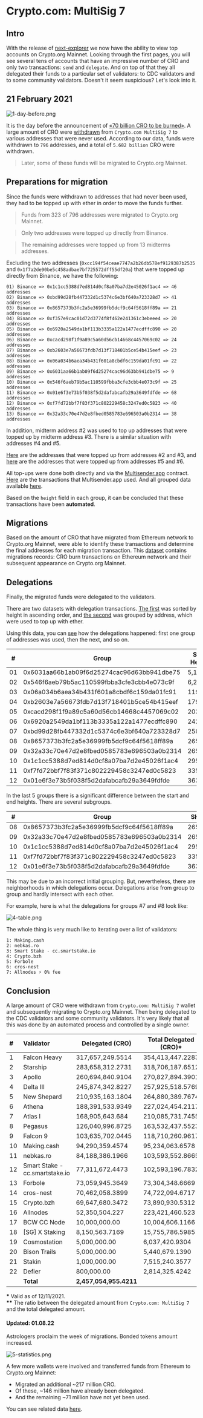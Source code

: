 # Crypto.com: MultiSig 7

## Intro

With the release of [next-explorer](https://next-explorer.yummy.capital) we now have the ability to view top accounts on Crypto.org Mainnet. Looking through the first pages, you will see several tens of accounts that have an impressive number of CRO and only two transactions: `send` and `delegate`. And on top of that they all delegated their funds to a particular set of validators: to CDC validators and to some community validators. Doesn't it seem suspicious? Let's look into it.

## 21 February 2021

![1-day-before.png](./assets/1-day-before.png)

It is the day before the announcement of [«70 billion CRO to be burned»](https://blog.crypto.com/70-billion-cro-to-be-burned/). A large amount of CRO were [withdrawn](./data/1-withdrawals.json) from `Crypto.com MultiSig 7` to various addresses that were never used. According to our data, funds were withdrawn to `796` addresses, and a total of `5.682 billion` CRO were withdrawn.

> Later, some of these funds will be migrated to Crypto.org Mainnet.

## Preparations for migration

Since the funds were withdrawn to addresses that had never been used, they had to be topped up with ether in order to move the funds further.

> Funds from 323 of 796 addresses were migrated to Crypto.org Mainnet.

> Only two addresses were topped up directly from Binance.

> The remaining addresses were topped up from 13 midterms addresses.

Excluding the two addresses (`0xcc194f54ceae7747a2b26db578ef9129387b2535` and `0x1f7a2de90be5c458adbae7bf725572dff55df20a`) that were topped up directly from Binance, we have the following:

```
01) Binance => 0x1c1cc5388d7ed814d0cf8a07ba7d2e45026f1ac4 => 46 addresses
02) Binance => 0xbd99d28fb447332d1c5374c6e3bf640a723328d7 => 41 addresses
03) Binance => 0x8657373b3fc2a5e36999fb5dcf9c64f5618ff89a => 21 addresses
04) Binance => 0xf357e9cac01d72d3774f8f462e241361c3ebeee4 => 20 addresses
05) Binance => 0x6920a2549da1bf113b3335a122a1477ecdffc890 => 20 addresses
06) Binance => 0xcacd298f1f9a89c5a60d56cb14668c4457069c02 => 24 addresses
07) Binance => 0xb2603e7a56673fdb7d13f718401b5ce54b415eef => 23 addresses
08) Binance => 0x06a034b6aea34b431f601a8cbdf6c159da01fc91 => 22 addresses
09) Binance => 0x6031aa66b1ab09f6d25274cac96d63bb941dbe75 => 9 addresses
10) Binance => 0x546f6aeb79b5ac110599fbba3cfe3cbb4e073c9f => 25 addresses
11) Binance => 0x01e6f3e73b5f038f5d2dafabcafb29a3649fdfde => 68 addresses
12) Binance => 0xf7fd72bbf7f83f371c802229458c3247ed0c5823 => 40 addresses
13) Binance => 0x32a33c70e47d2e8fbed0585783e696503a0b2314 => 38 addresses
```

In addition, midterm address #2 was used to top up addresses that were topped up by midterm address #3. There is a similar situation with addresses #4 and #5.

[Here](./data/2-1-intersections-2-and-3.json) are the addresses that were topped up from addresses #2 and #3, and [here](./data/2-2-intersections-4-and-5.json) are the addresses that were topped up from addresses #5 and #6.

All top-ups were done both directly and via the [Multisender.app](https://etherscan.io/address/0xa5025faba6e70b84f74e9b1113e5f7f4e7f4859f) contract. [Here](./data/2-3-multisender-txs.json) are the transactions that Multisender.app used. And all grouped data available [here](./data/2-4-preparations.json).

Based on the `height` field in each group, it can be concluded that these transactions have been **automated**.

## Migrations

Based on the amount of CRO that have migrated from Ethereum network to Crypto.org Mainnet, were able to identify these transactions and determine the final addresses for each migration transaction. This [dataset](./data/3-migrations.json) contains migrations records: CRO burn transactions on Ethereum network and their subsequent appearance on Crypto.org Mainnet.

## Delegations

Finally, the migrated funds were delegated to the validators.

There are two datasets with delegation transactions. [The first](./data/4-1-delegations.json) was sorted by height in ascending order, and [the second](<(./data/4-2-delegations.json)>) was grouped by address, which were used to top up with ether.

Using this data, you can [see](./data/4-3-delegations.log) how the delegations happened: first one group of addresses was used, then the next, and so on.

| #   | Group                                      | Start Height | End Height |
| --- | ------------------------------------------ | ------------ | ---------- |
| 01  | 0x6031aa66b1ab09f6d25274cac96d63bb941dbe75 | 5,142        | 17,569     |
| 02  | 0x546f6aeb79b5ac110599fbba3cfe3cbb4e073c9f | 6,278        | 119,264    |
| 03  | 0x06a034b6aea34b431f601a8cbdf6c159da01fc91 | 119,273      | 179,212    |
| 04  | 0xb2603e7a56673fdb7d13f718401b5ce54b415eef | 179,229      | 192,139    |
| 05  | 0xcacd298f1f9a89c5a60d56cb14668c4457069c02 | 203,530      | 242,203    |
| 06  | 0x6920a2549da1bf113b3335a122a1477ecdffc890 | 242,213      | 243,188    |
| 07  | 0xbd99d28fb447332d1c5374c6e3bf640a723328d7 | 258,632      | 259,114    |
| 08  | 0x8657373b3fc2a5e36999fb5dcf9c64f5618ff89a | 265,439      | 269,081    |
| 09  | 0x32a33c70e47d2e8fbed0585783e696503a0b2314 | 265,616      | 292,229    |
| 10  | 0x1c1cc5388d7ed814d0cf8a07ba7d2e45026f1ac4 | 295,109      | 550,702    |
| 11  | 0xf7fd72bbf7f83f371c802229458c3247ed0c5823 | 335,866      | 550,226    |
| 12  | 0x01e6f3e73b5f038f5d2dafabcafb29a3649fdfde | 363,231      | 550,423    |

In the last 5 groups there is a significant difference between the start and end heights. There are several subgroups.

| #   | Group                                      | SH (1)  | EH (1)  | SH (2)  | EH (2)  | SH (3)  | EH (3)  |
| --- | ------------------------------------------ | ------- | ------- | ------- | ------- | ------- | ------- |
| 08  | 0x8657373b3fc2a5e36999fb5dcf9c64f5618ff89a | 265,439 | 265,593 | 269,002 | 269,081 | –       | –       |
| 09  | 0x32a33c70e47d2e8fbed0585783e696503a0b2314 | 265,616 | 265,823 | 283,181 | 284,206 | 292,187 | 292,229 |
| 10  | 0x1c1cc5388d7ed814d0cf8a07ba7d2e45026f1ac4 | 295,109 | 297,486 | 360,351 | 360,406 | 550,570 | 550,702 |
| 11  | 0xf7fd72bbf7f83f371c802229458c3247ed0c5823 | 335,866 | 336,138 | 359,682 | 359,784 | 550,088 | 550,226 |
| 12  | 0x01e6f3e73b5f038f5d2dafabcafb29a3649fdfde | 363,231 | 364,046 | 459,195 | 459,382 | 550,241 | 550,423 |

This may be due to an incorrect initial grouping. But, nevertheless, there are neighborhoods in which delegations occur. Delegations arise from group to group and hardly intersect with each other.

For example, here is what the delegations for groups #7 and #8 look like:

![4-table.png](./assets/4-table.png)

The whole thing is very much like to iterating over a list of validators:

```
1: Making.cash
2: nebkas.ro
3: Smart Stake - cc.smartstake.io
4: Crypto.bzh
5: Forbole
6: cros-nest
7: Allnodes ⚡️ 0% fee
```

## Conclusion

A large amount of CRO were withdrawn from `Crypto.com: MultiSig 7` wallet and subsequently migrating to Crypto.org Mainnet. Then being delegated to the CDC validators and some community validators. It's very likely that all this was done by an automated process and controlled by a single owner.

| #   | Validator                      | Delegated (CRO)        | Total Delegated (CRO)\* | Percentage\*\* |
| :-- | :----------------------------- | ---------------------- | ----------------------- | -------------- |
| 1   | Falcon Heavy                   | 317,657,249.5514       | 354,413,447.2283        | 89.63%         |
| 2   | Starship                       | 283,658,312.2731       | 318,706,187.6512        | 89.00%         |
| 3   | Apollo                         | 260,694,840.9104       | 270,827,894.3901        | 96.26%         |
| 4   | Delta III                      | 245,874,342.8227       | 257,925,518.5769        | 95.33%         |
| 5   | New Shepard                    | 210,935,163.1804       | 264,880,389.7674        | 79.63%         |
| 6   | Athena                         | 188,391,533.9349       | 227,024,454.2117        | 82.98%         |
| 7   | Atlas I                        | 168,905,643.684        | 210,085,731.7455        | 80.40%         |
| 8   | Pegasus                        | 126,040,996.8725       | 163,532,437.5523        | 77.07%         |
| 9   | Falcon 9                       | 103,635,702.0445       | 118,710,260.9617        | 87.30%         |
| 10  | Making.cash                    | 94,290,359.4574        | 95,234,063.6578         | 99.01%         |
| 11  | nebkas.ro                      | 84,188,386.1966        | 103,593,552.8665        | 81.27%         |
| 12  | Smart Stake - cc.smartstake.io | 77,311,672.4473        | 102,593,196.7832        | 75.36%         |
| 13  | Forbole                        | 73,059,945.3649        | 73,304,348.6669         | 99.67%         |
| 14  | cros-nest                      | 70,462,058.3899        | 74,722,094.6717         | 94.30%         |
| 15  | Crypto.bzh                     | 69,647,680.3472        | 73,890,930.5312         | 94.26%         |
| 16  | Allnodes                       | 52,350,504.227         | 223,421,460.523         | 23.43%         |
| 17  | BCW CC Node                    | 10,000,000.00          | 10,004,606.1166         | 99.95%         |
| 18  | [SG] X Staking                 | 8,150,563.7169         | 15,755,786.5985         | 51.73%         |
| 19  | Cosmostation                   | 5,000,000.00           | 6,037,420.9304          | 82.82%         |
| 20  | Bison Trails                   | 5,000,000.00           | 5,440,679.1390          | 91.90%         |
| 21  | Stakin                         | 1,000,000.00           | 7,515,240.3577          | 13.31%         |
| 22  | Defier                         | 800,000.00             | 2,814,325.4242          | 28.43%         |
|     | **Total**                      | **2,457,054,955.4211** |                         |                |

**\*** Valid as of 12/11/2021.  
**\*\*** The ratio between the delegated amount from `Crypto.com: MultiSig 7` and the total delegated amount.

#### Updated: 01.08.22

Astrologers proclaim the week of migrations.
Bonded tokens amount increased.

![5-statistics.png](./assets/5-statistics.png)

A few more wallets were involved and transferred funds from Ethereum to Crypto.org Mainnet:
* Migrated an additional ~217 million CRO.
* Of these, ~146 million have already been delegated.
* And the remaining ~71 million have not yet been used.

You can see related data [here]('./data/5-fresh-transfers.json').
